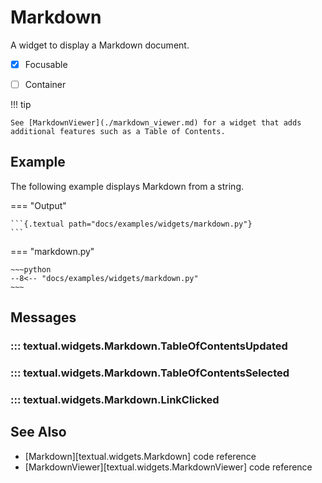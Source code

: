 # Markdown

A widget to display a Markdown document.

- [x] Focusable
- [ ] Container


!!! tip

    See [MarkdownViewer](./markdown_viewer.md) for a widget that adds additional features such as a Table of Contents.

## Example

The following example displays Markdown from a string.

=== "Output"

    ```{.textual path="docs/examples/widgets/markdown.py"}
    ```

=== "markdown.py"

    ~~~python
    --8<-- "docs/examples/widgets/markdown.py"
    ~~~

## Messages

### ::: textual.widgets.Markdown.TableOfContentsUpdated

### ::: textual.widgets.Markdown.TableOfContentsSelected

### ::: textual.widgets.Markdown.LinkClicked


## See Also

* [Markdown][textual.widgets.Markdown] code reference
* [MarkdownViewer][textual.widgets.MarkdownViewer] code reference
